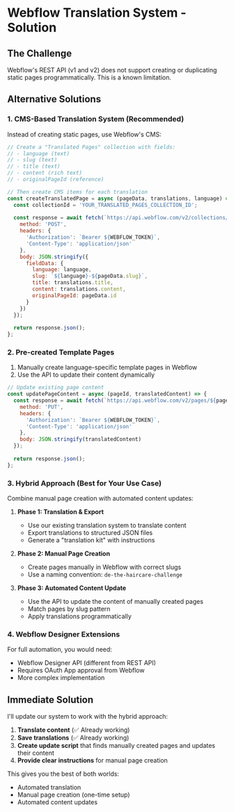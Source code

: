 # Webflow Translation System - Solution

## The Challenge
Webflow's REST API (v1 and v2) does not support creating or duplicating static pages programmatically. This is a known limitation.

## Alternative Solutions

### 1. **CMS-Based Translation System** (Recommended)
Instead of creating static pages, use Webflow's CMS:

```javascript
// Create a "Translated Pages" collection with fields:
// - language (text)
// - slug (text)
// - title (text)
// - content (rich text)
// - originalPageId (reference)

// Then create CMS items for each translation
const createTranslatedPage = async (pageData, translations, language) => {
  const collectionId = 'YOUR_TRANSLATED_PAGES_COLLECTION_ID';
  
  const response = await fetch(`https://api.webflow.com/v2/collections/${collectionId}/items`, {
    method: 'POST',
    headers: {
      'Authorization': `Bearer ${WEBFLOW_TOKEN}`,
      'Content-Type': 'application/json'
    },
    body: JSON.stringify({
      fieldData: {
        language: language,
        slug: `${language}-${pageData.slug}`,
        title: translations.title,
        content: translations.content,
        originalPageId: pageData.id
      }
    })
  });
  
  return response.json();
};
```

### 2. **Pre-created Template Pages**
1. Manually create language-specific template pages in Webflow
2. Use the API to update their content dynamically

```javascript
// Update existing page content
const updatePageContent = async (pageId, translatedContent) => {
  const response = await fetch(`https://api.webflow.com/v2/pages/${pageId}/dom`, {
    method: 'PUT',
    headers: {
      'Authorization': `Bearer ${WEBFLOW_TOKEN}`,
      'Content-Type': 'application/json'
    },
    body: JSON.stringify(translatedContent)
  });
  
  return response.json();
};
```

### 3. **Hybrid Approach** (Best for Your Use Case)
Combine manual page creation with automated content updates:

1. **Phase 1: Translation & Export**
   - Use our existing translation system to translate content
   - Export translations to structured JSON files
   - Generate a "translation kit" with instructions

2. **Phase 2: Manual Page Creation**
   - Create pages manually in Webflow with correct slugs
   - Use a naming convention: `de-the-haircare-challenge`

3. **Phase 3: Automated Content Update**
   - Use the API to update the content of manually created pages
   - Match pages by slug pattern
   - Apply translations programmatically

### 4. **Webflow Designer Extensions**
For full automation, you would need:
- Webflow Designer API (different from REST API)
- Requires OAuth App approval from Webflow
- More complex implementation

## Immediate Solution

I'll update our system to work with the hybrid approach:

1. **Translate content** (✅ Already working)
2. **Save translations** (✅ Already working)
3. **Create update script** that finds manually created pages and updates their content
4. **Provide clear instructions** for manual page creation

This gives you the best of both worlds:
- Automated translation
- Manual page creation (one-time setup)
- Automated content updates